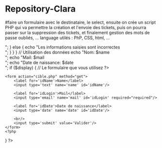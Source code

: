 # Repository-Clara
#faire un formulaire avec le destinataire, le select, ensuite on crée un script PHP qui va permettre la création et l'envoie des tickets, puis on pourra passer sur la suppression des tickets, et finalement gestion des mots de passe oubliés, ... language utilés : PhP, CSS, html, ...

<?php
// Initialisation des variables
$name = "";
$mail = "";
$date = "";
$display = false; // Ajout d'une variable pour gérer l'affichage des erreurs

// Récupération des données du formulaire
if ($_SERVER["REQUEST_METHOD"] == "GET") {
    $name = $_GET['name'];
    $mail = $_GET['mail'];
    $date = $_GET['date'];

    // Vérification des données des champs obligatoires
    if (isset($_GET['name']) && isset($_GET['mail']) && isset($_GET['date'])) {

        // Vérification du format du mail
        $regex_mail = '/^[a-zA-Z0-9._-]+@[a-zA-Z0-9.-]+\.[a-zA-Z]{2,6}$/';
        if (!preg_match($regex_mail, $_GET['mail'])) {
            $display = true;
        } else {
            $mail = $_GET['mail'];
        }

        // Vérification du format de la date
        $regex_date = "/^[0-9]{4}-[0-9]{2}-[0-9]{2}$/";
        if (!preg_match($regex_date, $_GET['date'])) {
            $display = true;
        } else {
            $date = $_GET['date'];
        }

        // Tout est ok
        if (!$display) {
            echo "Les informations saisies sont correctes<br />";
        } else {
            echo "Les informations saisies sont incorrectes<br />";
        }
    }
}

// Utilisation des données
echo "Nom: $name<br>";
echo "Mail: $mail<br>";
echo "Date de naissance: $date<br>";

if ($display) {
    // Le formulaire que vous utilisez
    ?>
    <form action="cible.php" method="get">
        <label for='idName'>Name</label>
        <input type='text' name='name' id='idName'/>

        <label for='idLogin'>Mail</label>
        <input type='email' name='mail' id='idLogin' required="required"/>

        <label for='idDate'>Date de naissance</label>
        <input type='date' name='date' id='idDate'/>

        <br/>
        <input type='submit' value='Valider'/>
    </form>
    <?php
}
?>

